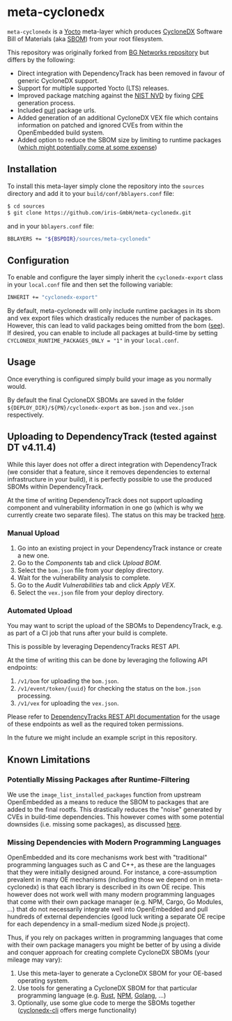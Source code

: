 # meta-cyclonedx

`meta-cyclonedx` is a [Yocto](https://www.yoctoproject.org/) meta-layer which produces [CycloneDX](https://cyclonedx.org/) Software Bill of Materials (aka [SBOM](https://www.ntia.gov/SBOM)) from your root filesystem.

This repository was originally forked from [BG Networks repository](https://github.com/bgnetworks/meta-dependencytrack) but differs by the following:

- Direct integration with DependencyTrack has been removed in favour of generic CycloneDX support.
- Support for multiple supported Yocto (LTS) releases.
- Improved package matching against the [NIST NVD](https://nvd.nist.gov/) by fixing [CPE](https://nvd.nist.gov/products/cpe) generation process.
- Included [purl](https://github.com/package-url/purl-spec) package urls.
- Added generation of an additional CycloneDX VEX file which contains information on patched and ignored CVEs from within the OpenEmbedded build system.
- Added option to reduce the SBOM size by limiting to runtime packages ([which might potentially come at some expense](#potentially-missing-packages-after-runtime-filtering))

## Installation

To install this meta-layer simply clone the repository into the `sources` directory and add it to your `build/conf/bblayers.conf` file:

```sh
$ cd sources
$ git clone https://github.com/iris-GmbH/meta-cyclonedx.git
```

and in your `bblayers.conf` file:

```sh
BBLAYERS += "${BSPDIR}/sources/meta-cyclonedx"
```

## Configuration

To enable and configure the layer simply inherit the `cyclonedx-export` class in your `local.conf` file and then set the following variable:

```sh
INHERIT += "cyclonedx-export"
```

By default, meta-cyclonedx will only include runtime packages in its sbom and vex export files which drastically reduces the number of packages. However, this can lead to valid packages being omitted from the bom ([see](#potentially-missing-packages-after-runtime-filtering)). If desired, you can enable to include all packages at build-time by setting `CYCLONEDX_RUNTIME_PACKAGES_ONLY = "1"` in your `local.conf`.

## Usage

Once everything is configured simply build your image as you normally would.

By default the final CycloneDX SBOMs are saved in the folder `${DEPLOY_DIR}/${PN}/cyclonedx-export` as `bom.json` and `vex.json` respectively.

## Uploading to DependencyTrack (tested against DT v4.11.4)

While this layer does not offer a direct integration with DependencyTrack (we consider that a feature, since it removes dependencies to external infrastructure in your build), it is perfectly possible to use the produced SBOMs within DependencyTrack.

At the time of writing DependencyTrack does not support uploading component and vulnerability information in one go (which is why we currently create two separate files). The status on this may be tracked [here](https://github.com/DependencyTrack/dependency-track/issues/919).

### Manual Upload

1. Go into an existing project in your DependencyTrack instance or create a new one.
2. Go to the *Components* tab and click *Upload BOM*.
3. Select the `bom.json` file from your deploy directory.
4. Wait for the vulnerability analysis to complete.
5. Go to the *Audit Vulnerabilities* tab and click *Apply VEX*.
6. Select the `vex.json` file from your deploy directory.

### Automated Upload

You may want to script the upload of the SBOMs to DependencyTrack, e.g. as part of a CI job that runs after your build is complete.

This is possible by leveraging DependencyTracks REST API.

At the time of writing this can be done by leveraging the following API endpoints:

1. `/v1/bom` for uploading the `bom.json`.
2. `/v1/event/token/{uuid}` for checking the status on the `bom.json` processing.
3. `/v1/vex` for uploading the `vex.json`.

Please refer to [DependencyTracks REST API documentation](https://docs.dependencytrack.org/integrations/rest-api/) for the usage of these endpoints as well as the required token permissions.

In the future we might include an example script in this repository.

## Known Limitations

### Potentially Missing Packages after Runtime-Filtering

We use the `image_list_installed_packages` function from upstream OpenEmbedded as a means to reduce the SBOM to packages that are added to the final rootfs. This drastically reduces the "noise" generated by CVEs in build-time dependencies. This however comes with some potential downsides (i.e. missing some packages), as discussed [here](https://github.com/savoirfairelinux/meta-cyclonedx/issues/9#issue-2494183505).

### Missing Dependencies with Modern Programming Languages

OpenEmbedded and its core mechanisms work best with "traditional" programming languages such as C and C++, as these are the languages that they were initially designed around. For instance, a core-assumption prevalent in many OE mechanisms (including those we depend on in meta-cyclonedx) is that each library is described in its own OE recipe. This however does not work well with many modern programming languages that come with their own package manager (e.g. NPM, Cargo, Go Modules, ...) that do not necessarily integrate well into OpenEmbedded and pull hundreds of external dependencies (good luck writing a separate OE recipe for each dependency in a small-medium sized Node.js project).

Thus, if you rely on packages written in programming languages that come with their own package managers you might be better of by using a divide and conquer approach for creating complete CycloneDX SBOMs (your mileage may vary):

1. Use this meta-layer to generate a CycloneDX SBOM for your OE-based operating system.
2. Use tools for generating a CycloneDX SBOM for that particular programming language (e.g. [Rust](https://github.com/CycloneDX/cyclonedx-rust-cargo), [NPM](https://github.com/CycloneDX/cyclonedx-node-npm), [Golang](https://github.com/CycloneDX/cyclonedx-gomod), ...)
3. Optionally, use some glue code to merge the SBOMs together ([cyclonedx-cli](https://github.com/CycloneDX/cyclonedx-cli) offers merge functionality)
